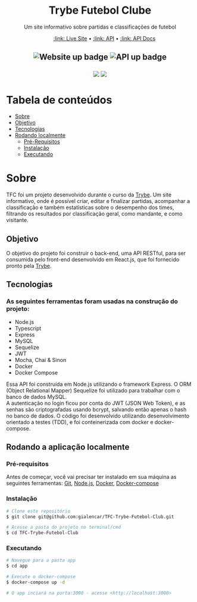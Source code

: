 <!-- header -->
<h1 align="center">Trybe Futebol Clube</h1>
<p align="center">Um site informativo sobre partidas e classificações de futebol</p>

<ul align="center">
<a href="https://gialencar-tfc-client-c474c268f911.herokuapp.com/">:link: Live Site</a> • 
<a href="https://gialencar-tfc-api-6faa779c10ac.herokuapp.com/">:link: API</a> • 
<a href="https://documenter.getpostman.com/view/20130984/2s84Dmyk4z">:link: API Docs</a>
</ul>


<h2 align="center">
    <img alt="Website up badge" src="https://img.shields.io/website?url=https%3A%2F%2Fgialencar-tfc-client-c474c268f911.herokuapp.com%2F&style=for-the-badge&logo=heroku">
    <img alt="API up badge" src="https://img.shields.io/website?url=https%3A%2F%2Fgialencar-tfc-api-6faa779c10ac.herokuapp.com%2F&style=for-the-badge&logo=heroku&label=API">
    <p>
        <img src="https://img.shields.io/badge/node-%5E16.15.0-brightgreen" />
        <img src="https://img.shields.io/badge/react-17.0.2-blue" />
    </p>
</h2>


# Tabela de conteúdos

<!--ts-->
- [Sobre](#sobre)
- [Objetivo](#objetivo)
- [Tecnologias](#tecnologias)
- [Rodando localmente](#rodando-a-aplicação-localmente)
  - [Pré-Requisitos](#pré-requisitos)
  - [Instalação](#instalação)
  - [Executando](#executando)
<!--te-->

# Sobre

TFC foi um projeto desenvolvido durante o curso da [Trybe](betrybe.com). Um site
informativo, onde é possível criar, editar e finalizar partidas, acompanhar a classificação e também estatísticas sobre o desempenho dos times, filtrando os
resultados por classificação geral, como mandante, e como visitante.

## Objetivo

O objetivo do projeto foi construir o back-end, uma API RESTful, para ser consumida pelo front-end desenvolvido em React.js, que foi fornecido pronto pela [Trybe](betrybe.com).

## Tecnologias

### As seguintes ferramentas foram usadas na construção do projeto:

- Node.js
- Typescript
- Express
- MySQL
- Sequelize
- JWT
- Mocha, Chai & Sinon
- Docker
- Docker Compose

Essa API foi construída em Node.js utilizando o framework Express. O ORM (Object Relational Mapper) Sequelize foi utilizado para trabalhar com o banco de dados MySQL.
<br>
A autenticação no login ficou por conta do JWT (JSON Web Token), e as senhas são
criptografadas usando bcrypt, salvando então apenas o hash no banco de dados. O código foi desenvolvido utilizando desenvolvimento orientado a testes (TDD), e foi conteinerizada com docker e docker-compose.

## Rodando a aplicação localmente

### Pré-requisitos

Antes de começar, você vai precisar ter instalado em sua máquina as seguintes ferramentas:
[Git](https://git-scm.com), [Node.js](https://docs.npmjs.com/downloading-and-installing-node-js-and-npm), [Docker](https://docs.docker.com/engine/install/), [Docker-compose](https://docs.docker.com/compose/install/)

### Instalação

```bash
# Clone este repositório
$ git clone git@github.com:gialencar/TFC-Trybe-Futebol-Club.git

# Acesse a pasta do projeto no terminal/cmd
$ cd TFC-Trybe-Futebol-Club
```

### Executando

```bash
# Navegue para a pasta app
$ cd app

# Execute o docker-compose
$ docker-compose up -d

# O app inciará na porta:3000 - acesse <http://localhost:3000>
```
